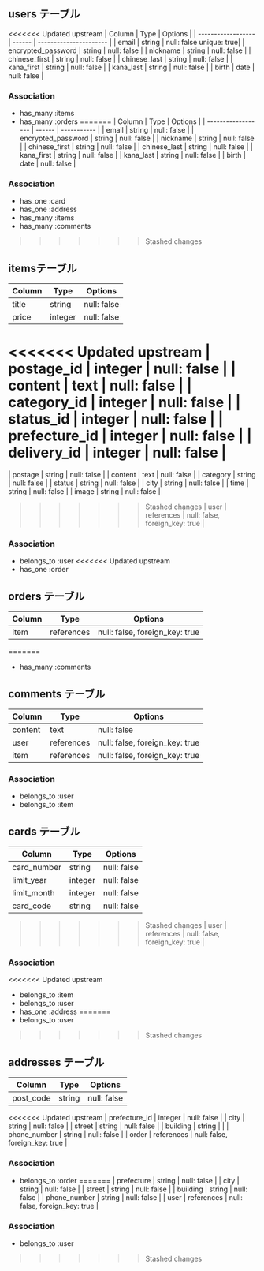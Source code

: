 ## users テーブル

<<<<<<< Updated upstream
| Column             | Type   | Options                 |
| ------------------ | ------ | ----------------------  |
| email              | string | null: false unique: true|
| encrypted_password | string | null: false             |
| nickname           | string | null: false             |
| chinese_first      | string | null: false             |
| chinese_last       | string | null: false             |
| kana_first         | string | null: false             |
| kana_last          | string | null: false             |
| birth              | date   | null: false             |

### Association

- has_many :items
- has_many :orders
=======
| Column             | Type   | Options     |
| ------------------ | ------ | ----------- |
| email              | string | null: false |
| encrypted_password | string | null: false |
| nickname           | string | null: false |
| chinese_first      | string | null: false |
| chinese_last       | string | null: false |
| kana_first         | string | null: false |
| kana_last          | string | null: false |
| birth              | date   | null: false |

### Association

- has_one  :card
- has_one  :address
- has_many :items
- has_many :comments
>>>>>>> Stashed changes


##  itemsテーブル

| Column             | Type       | Options                        |
| ------------------ | ------     | ------------------------------ |
| title              | string     | null: false                    |
| price              | integer    | null: false                    |
<<<<<<< Updated upstream
| postage_id         | integer    | null: false                    |
| content            | text       | null: false                    |
| category_id        | integer    | null: false                    |
| status_id          | integer    | null: false                    |
| prefecture_id      | integer    | null: false                    |
| delivery_id        | integer    | null: false                    |
=======
| postage            | string     | null: false                    |
| content            | text       | null: false                    |
| category           | string     | null: false                    |
| status             | string     | null: false                    |
| city               | string     | null: false                    |
| time               | string     | null: false                    |
| image              | string     | null: false                    |
>>>>>>> Stashed changes
| user               | references | null: false, foreign_key: true |

### Association

- belongs_to :user
<<<<<<< Updated upstream
- has_one   :order



## orders テーブル

| Column         | Type       | Options                        |
| -------------- | ---------- | ------------------------------ |
| item           | references | null: false, foreign_key: true |
=======
- has_many   :comments


## comments テーブル

| Column    | Type       | Options                        |
| --------- | ---------- | ------------------------------ |
| content   | text       | null: false                    |
| user      | references | null: false, foreign_key: true |
| item      | references | null: false, foreign_key: true |

### Association

- belongs_to :user
- belongs_to :item


## cards テーブル

| Column         | Type       | Options                        |
| -------------- | ---------- | ------------------------------ |
| card_number    | string     | null: false                    |
| limit_year     | integer    | null: false                    |
| limit_month    | integer    | null: false                    |
| card_code      | string     | null: false                    |
>>>>>>> Stashed changes
| user           | references | null: false, foreign_key: true |

### Association

<<<<<<< Updated upstream
- belongs_to :item
- belongs_to :user
- has_one    :address
=======
- belongs_to :user
>>>>>>> Stashed changes

## addresses テーブル

| Column         | Type       | Options                        |
| -------------- | ---------- | ------------------------------ |
| post_code      | string     | null: false                    |
<<<<<<< Updated upstream
| prefecture_id  | integer    | null: false                    |
| city           | string     | null: false                    |
| street         | string     | null: false                    |
| building       | string     |                                |
| phone_number   | string     | null: false                    |
| order          | references | null: false, foreign_key: true |

### Association

- belongs_to :order
=======
| prefecture     | string     | null: false                    |
| city           | string     | null: false                    |
| street         | string     | null: false                    |
| building       | string     | null: false                    |
| phone_number   | string     | null: false                    |
| user           | references | null: false, foreign_key: true |

### Association

- belongs_to :user
>>>>>>> Stashed changes
